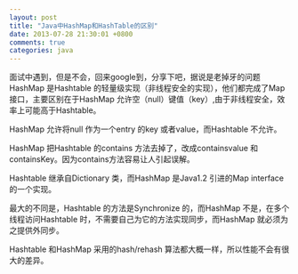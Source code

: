```yaml
---
layout: post
title: "Java中HashMap和HashTable的区别"
date: 2013-07-28 21:30:01 +0800
comments: true
categories: java
---
```


面试中遇到，但是不会，回来google到，分享下吧，据说是老掉牙的问题
HashMap 是Hashtable 的轻量级实现（非线程安全的实现），他们都完成了Map 接口，主要区别在于HashMap 允许空（null）键值（key）,由于非线程安全，效率上可能高于Hashtable。

HashMap 允许将null 作为一个entry 的key 或者value，而Hashtable 不允许。

HashMap 把Hashtable 的contains 方法去掉了，改成containsvalue 和containsKey。因为contains方法容易让人引起误解。

Hashtable 继承自Dictionary 类，而HashMap 是Java1.2 引进的Map interface 的一个实现。

最大的不同是，Hashtable 的方法是Synchronize 的，而HashMap 不是，在多个线程访问Hashtable 时，不需要自己为它的方法实现同步，而HashMap 就必须为之提供外同步。

Hashtable 和HashMap 采用的hash/rehash 算法都大概一样，所以性能不会有很大的差异。